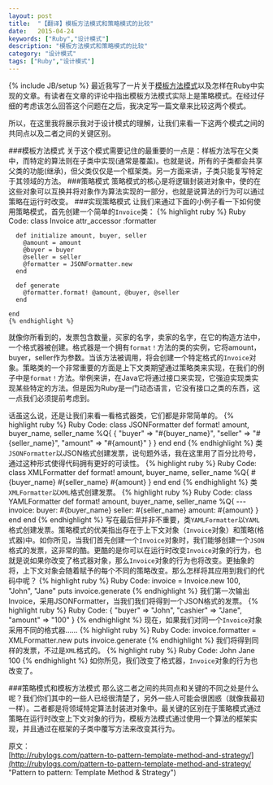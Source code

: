 ```yaml
---
layout: post
title:  "【翻译】模板方法模式和策略模式的比较"
date:   2015-04-24
keywords: ["Ruby","设计模式"]
description: "模板方法模式和策略模式的比较"
category: "设计模式"
tags: ["Ruby","设计模式"]
---
```

{% include JB/setup %}
最近我写了一片关于<a href="http://rubylogs.com/template-method-pattern-in-ruby/">模板方法模式</a>以及怎样在Ruby中实现的文章。有读者在文章的评论中指出模板方法模式实际上是策略模式。在经过仔细的考虑该怎么回答这个问题在之后，我决定写一篇文章来比较这两个模式。

所以，在这里我将展示我对于设计模式的理解，让我们来看一下这两个模式之间的共同点以及二者之间的关键区别。

###模板方法模式
关于这个模式需要记住的最重要的一点是：样板方法写在父类中，而特定的算法则在子类中实现(通常是覆盖)。也就是说，所有的子类都会共享父类的功能(继承)，但父类仅仅是一个框架类。另一方面来讲，子类只能复写特定于其领域的方法。
###策略模式
策略模式的核心是将逻辑封装进对象中，使的在这些对象可以互换并将对象作为算法实现的一部分，也就是说算法的行为可以通过策略在运行时改变。
###实现策略模式
让我们来通过下面的小例子看一下如何使用策略模式，首先创建一个简单的`Invoice`类：
    {% highlight ruby %}
    Ruby Code:
	class Invoice
	  attr_accessor :formatter
	 
	  def initialize amount, buyer, seller
	    @amount = amount
	    @buyer = buyer
	    @seller = seller
	    @formatter = JSONFormatter.new
	  end
	 
	  def generate
	    @formatter.format! @amount, @buyer, @seller
	  end
	 
	end
	{% endhighlight %}
就像你所看到的，发票包含数量，买家的名字，卖家的名字，在它的构造方法中，一个格式器被创建。格式器是一个拥有`format！`方法的类的实例，它将amount，buyer，seller作为参数。当该方法被调用，将会创建一个特定格式的`Invoice`对象。策略类的一个非常重要的方面是上下文类期望通过策略类来实现，在我们的例子中是`format！`方法。举例来讲，在Java它将通过接口来实现，它强迫实现类实现某些特定的方法。但是因为Ruby是一门动态语言，它没有接口之类的东西，这一点我们必须提前考虑到。

话虽这么说，还是让我们来看一看格式器类，它们都是非常简单的。
    {% highlight ruby %}
    Ruby Code:
	class JSONFormatter
	  def format! amount, buyer_name, seller_name
	    %Q{
	      {
	        "buyer" => "#{buyer_name}",
	        "seller" => "#{seller_name}",
	        "amount" => "#{amount}"
	      }
	    }
	  end
	end
    {% endhighlight %}
类`JSONFormatter`以JSON格式创建发票，说句题外话，我在这里用了百分比符号，通过这种形式使得代码拥有更好的可读性。
    {% highlight ruby %}
    Ruby Code:
	class XMLFormatter
	  def format! amount, buyer_name, seller_name
	    %Q{
	     <invoice>
	       <buyer>#{buyer_name}</buyer>
	       <seller>#{seller_name}</seller>
	       <amount>#{amount}</amount>
	     </invoice>
	   }
	  end
	end
	{% endhighlight %}
类`XMLFormatter`以`XML`格式创建发票。
    {% highlight ruby %}
    Ruby Code:
	class YAMLFormatter
	  def format! amount, buyer_name, seller_name
	    %Q{
	      ---
	      invoice:
	        buyer: #{buyer_name}
	        seller: #{seller_name}
	        amount: #{amount}
	    }
	  end
	end
	{% endhighlight %}
写在最后但并非不重要，类`YAMLFormatter`以`YAML`格式创建发票。策略模式的优美指出存在于上下文对象（`Invoice`对象）和策略(格式器)中。如你所见，当我们首先创建一个`Invoice`对象时，我们能够创建一个`JSON`格式的发票，这非常的酷。更酷的是你可以在运行时改变`Invoice`对象的行为，也就是说如果你改变了格式器对象，那么`Invoice`对象的行为也将改变。更抽象的将，上下文对象会随着赋予的每个不同的策略改变。那么怎样将其应用到我们的代码中呢？
    {% highlight ruby %}
    Ruby Code:
	invoice = Invoice.new 100, "John", "Jane"
	puts invoice.generate
	{% endhighlight %}
我们第一次输出Invoice，采用JSONFormatter，当我们我们将得到一个JSON格式的发票。
    {% highlight ruby %}
    Ruby Code:
	{
	  "buyer" => "John",
	  "cashier" => "Jane",
	  "amount" => "100"
	}
    {% endhighlight %}
现在，如果我们对同一个`Invoice`对象采用不同的格式器……
	{% highlight ruby %}
	Ruby Code:
	invoice.formatter = XMLFormatter.new
	puts invoice.generate
	{% endhighlight %}
我们将得到同样的发票，不过是`XML`格式的。
    {% highlight ruby %}
    Ruby Code:
	<invoice>
	  <buyer>John</buyer>
	  <cashier>Jane</cashier>
	  <amount>100</amount>
	</invoice>
	{% endhighlight %}
如你所见，我们改变了格式器，`Invoice`对象的行为也改变了。

###策略模式和模板方法模式
那么这二者之间的共同点和关键的不同之处是什么呢？我们你们其中的一些人已经很清楚了，另外一些人可能会很困惑（就像我最初一样）。二者都是将领域特定算法封装进对象中。最关键的区别在于策略模式通过策略在运行时改变上下文对象的行为，模板方法模式通过使用一个算法的框架实现，并且通过在框架的子类中覆写方法来改变其行为。

原文：</br>
[http://rubylogs.com/pattern-to-pattern-template-method-and-strategy/](http://rubylogs.com/pattern-to-pattern-template-method-and-strategy/ "Pattern to pattern: Template Method & Strategy")